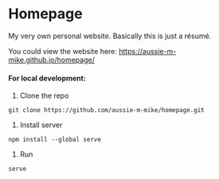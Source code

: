 # Homepage
My very own personal website. Basically this is just a résumé.

You could view the website here: https://aussie-m-mike.github.io/homepage/


#### For local development:
1. Clone the repo 

```git clone https://github.com/aussie-m-mike/homepage.git```

1. Install server

```npm install --global serve```

1. Run 

```serve```
